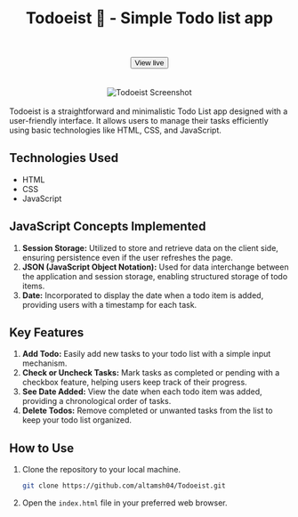 <div align='center'>
  <h1>Todoeist 🚀 - Simple Todo list app </h1>
  <br>
  <br><a href="https://altamsh04.github.io/Todoeist/" target="_blank">
    <button>View live</button>
  </a>
</div>

<br>

<div align='center'>
  <br>
  <img src="https://github.com/altamsh04/Todoeist/assets/84860267/28a10001-780b-4b2d-8eb2-da59b390dfee" alt="Todoeist Screenshot">
  <br>
</div>

<br>
Todoeist is a straightforward and minimalistic Todo List app designed with a user-friendly interface. It allows users to manage their tasks efficiently using basic technologies like HTML, CSS, and JavaScript.

## Technologies Used
- HTML
- CSS
- JavaScript

## JavaScript Concepts Implemented
1. **Session Storage:** Utilized to store and retrieve data on the client side, ensuring persistence even if the user refreshes the page.
2. **JSON (JavaScript Object Notation):** Used for data interchange between the application and session storage, enabling structured storage of todo items.
3. **Date:** Incorporated to display the date when a todo item is added, providing users with a timestamp for each task.

## Key Features
1. **Add Todo:** Easily add new tasks to your todo list with a simple input mechanism.
2. **Check or Uncheck Tasks:** Mark tasks as completed or pending with a checkbox feature, helping users keep track of their progress.
3. **See Date Added:** View the date when each todo item was added, providing a chronological order of tasks.
4. **Delete Todos:** Remove completed or unwanted tasks from the list to keep your todo list organized.

## How to Use
1. Clone the repository to your local machine.
   ```bash
   git clone https://github.com/altamsh04/Todoeist.git
   ```
2. Open the `index.html` file in your preferred web browser.
